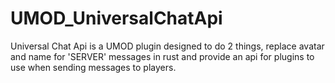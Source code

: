 # UMOD_UniversalChatApi
Universal Chat Api is a UMOD plugin designed to do 2 things, replace avatar and name for 'SERVER' messages in rust and provide an api for plugins to use when sending messages to players.
